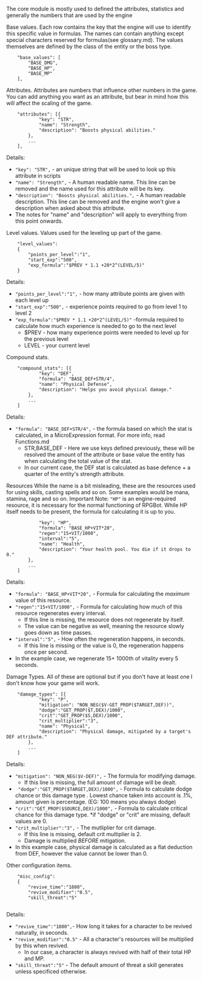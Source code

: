 The core module is mostly used to defined the attributes, statistics and generally the numbers that are used by the engine
    
Base values.
Each row contains the key that the engine will use to identify this specific value in formulas. The names can contain anything except special characters reserved for formulas(see glossary.md).
The values themselves are defined by the class of the entity or the boss type.
```
	"base_values": [
		"BASE_DMG",
		"BASE_HP",
		"BASE_MP"
	],
```

Attributes.
Attributes are numbers that influence other numbers in the game.
You can add anything you want as an attribute, but bear in mind how this will affect the scaling of the game.
```
	"attributes": [{
			"key": "STR",
			"name": "Strength",
			"description": "Boosts physical abilities."
		},
        ...
	],
```
Details:
* `"key": "STR",` - an unique string that will be used to look up this attribute in scripts
* `"name": "Strength",` - A human readable name. This line can be removed and the name used for this attribute will be its key.
* `"description": "Boosts physical abilities.",` - A human readable description. This line can be removed and the engine won't give a description when asked about this attribute.
* The notes for "name" and "description" will apply to everything from this point onwards.

Level values.
Values used for the leveling up part of the game.
```
    "level_values":
    {
        "points_per_level":"1",
        "start_exp":"500",
        "exp_formula":"$PREV * 1.1 +20*2^(LEVEL/5)"
    }
```
Details:
* `"points_per_level":"1",` - how many attribute points are given with each level up
* `"start_exp":"500",` - experience points required to go from level 1 to level 2
* `"exp_formula":"$PREV * 1.1 +20*2^(LEVEL/5)"` -formula required to calculate how much experience is needed to go to the next level
    * $PREV - how many experience points were needed to level up for the previous level
    * LEVEL - your current level

Compound stats.
```
	"compound_stats": [{
			"key": "DEF",
			"formula": "BASE_DEF+STR/4",
			"name": "Physical Defense",
			"description": "Helps you avoid physical damage."
		},
        ...
    ]
```  
Details:      
* `"formula": "BASE_DEF+STR/4",` - the formula based on which the stat is calculated, in a MicroExpression format. For more info, read Functions.md
    * STR,BASE_DEF - Here we use keys defined previously, these will be resolved the amount of the attribute or base value the entity has when calculating the total value of the stat.
    * In our current case, the DEF stat is calculated as base defence + a quarter of the entity's strength attribute.
    
Resources
While the name is a bit misleading, these are the resources used for using skills, casting spells and so on. Some examples would be mana, stamina, rage and so on.
Important Note: `"HP"` is an engine-required resource, it is necessary for the normal functioning of RPGBot.  While HP itself needs to be present, the formula for calculating it is up to you.
```	"entity_resource": [{
			"key": "HP",
			"formula": "BASE_HP+VIT*20",
            "regen":"15+VIT/1000",
            "interval":"5",
			"name": "Health",
			"description": "Your health pool. You die if it drops to 0."
		},
        ...
    ]
```
Details:
* `"formula": "BASE_HP+VIT*20",` - Formula for calculating the _maximum_ value of this resource.
* `"regen":"15+VIT/1000",` - Formula for calculating how much of this resource regenerates every interval.
    * If this line is missing, the resource does not regenerate by itself.
    * The value can be negative as well, meaning the resource slowly goes down as time passes.
* `"interval":"5",` - How often the regeneration happens, in seconds.
    * If this line is missing or the value is 0, the regeneration happens once per second.
* In the example case, we regenerate 15+ 1000th of vitality every 5 seconds.


Damage Types.
All of these are optional but if you don't have at least one I don't know how your game will work.
```
	"damage_types": [{
            "key": "P",
			"mitigation": "NON_NEG($V-GET_PROP($TARGET,DEF))",
            "dodge":"GET_PROP($T,DEX)/1000",
            "crit":"GET_PROP($S,DEX)/1000",
            "crit_multiplier":"3",
			"name": "Physical",
			"description": "Physical damage, mitigated by a target's DEF attribute."
		},
        ...
    ]
```
Details:
* `"mitigation": "NON_NEG($V-DEF)",` - The formula for modifying damage.
    * If this line is missing, the full amount of damage will be dealt.
* ` "dodge":"GET_PROP($TARGET,DEX)/1000",` - Formula to calculate dodge chance or this damage type . Lowest chance taken into account is .1%, amount given is percentage. (EG: 100 means you always dodge)
* `"crit":"GET_PROP($SOURCE,DEX)/1000",` - Formula to calculate critical chance for this damage type. 
    *if "dodge" or "crit" are missing, default values are 0.
* `"crit_multiplier":"3",` - The mutliplier for crit damage.
    * If this line is missing, default crit multiplier is 2.
    * Damage is multiplied _BEFORE_ mitigation.
* In this example case, physical damage is calculated as a flat deduction from DEF, however the value cannot be lower than 0.


Other configuration items.
```
    "misc_config":
    {
        "revive_time":"1800",
        "revive_modifier":"0.5",
		"skill_threat":"5"
   
```
Details:
* `"revive_time":"1800",`- How long it takes for a character to be revived naturally, in seconds. 
* `"revive_modifier":"0.5"` - All a character's resources will be multiplied by this when revived. 
    * In our case, a character is always revived with half of their total HP and MP.
* `"skill_threat":"5"` - The default amount of threat a skill generates unless specificed otherwise.
